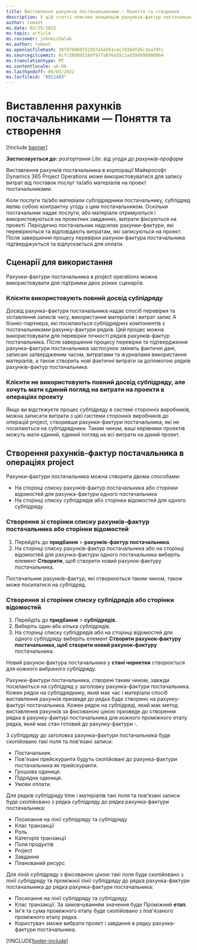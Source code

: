 ```yaml
---
title: Виставлення рахунків постачальниками — Поняття та створення
description: У цій статті описано концепцію рахунків-фактур постачальника, сценаріїв для використання та створення рахунків-фактур постачальника в корпорації Майкрософт Dynamics 365 Project Operations.
author: rumant
ms.date: 03/25/2022
ms.topic: article
ms.reviewer: johnmichalak
ms.author: rumant
ms.openlocfilehash: 38f0760697522b7a5e561cec7d38dfd5c3eaf9fc
ms.sourcegitcommit: 6cfc50d89528df977a8f6a55c1ad39d99800d9b4
ms.translationtype: MT
ms.contentlocale: uk-UA
ms.lasthandoff: 06/03/2022
ms.locfileid: "8911483"
---
```

# <a name="vendor-invoicing---concept-and-creation"></a>Виставлення рахунків постачальниками — Поняття та створення

[!include [banner](../../includes/dataverse-preview.md)]

_**Застосовується до:** розгортання Lite: від угоди до рахунків-проформ_

Виставлення рахунків постачальника в корпорації Майкрософт Dynamics 365 Project Operations може використовуватися для запису витрат від поставок послуг та/або матеріалів на проект постачальниками.

Коли послуги та/або матеріали субпідрядники постачальнику, субпідряд являє собою контрактну угоду з цим постачальником. Оскільки постачальник надає послуги, або матеріали отримуються і використовуються на проектних завданнях, витрати фіксуються на проекті. Періодично постачальник надсилає рахунки-фактури, які перевіряються та відповідають витратам, які записуються на проект. Після завершення процесу перевірки рахунок-фактура постачальника підтверджується та відпускається для оплати.

## <a name="scenarios-for-use"></a>Сценарії для використання

Рахунки-фактури постачальника в project operations можна використовувати для підтримки двох різних сценаріїв.

### <a name="customers-use-the-full-subcontracting-experiences"></a>Клієнти використовують повний досвід субпідряду

Досвід рахунка-фактури постачальника надає спосіб перевірки та зіставлення записів часу, використання матеріалів і витрат запис А бізнес-партнера, які посилаються субпідрядних компонентів з постачальниками рахунку-фактури рядків. Цей процес можна використовувати для перевірки точності рядків рахунків-фактур постачальника. Після завершення процесу перевірки та підтвердження рахунка-фактури постачальника застосунок змінить фактичні дані, записані затвердженим часом, витратами та журналами використання матеріалів, а також створить нові фактичні витрати за допомогою рядків рахунків-фактур постачальника.

### <a name="customers-dont-use-the-full-subcontracting-experiences-but-want-to-have-a-unified-view-of-costs-on-projects-in-project-operations"></a>Клієнти не використовують повний досвід субпідряду, але хочуть мати єдиний погляд на витрати на проекти в операціях проекту

Якщо ви відстежуєте процес субпідряду в системі сторонніх виробників, можна записати витрати з цієї системи сторонніх виробників до операцій project, створивши рахунки-фактури постачальника, які не посилаються на субпідрядники. Таким чином, ваші керівники проектів можуть мати єдиний, єдиний погляд на всі витрати на даний проект.

## <a name="creation-of-vendor-invoices-in-project-operations"></a>Створення рахунків-фактур постачальника в операціях project

Рахунки-фактури постачальника можна створити двома способами:

- На сторінці списку рахунків-фактур постачальника або сторінки відомостей для рахунка-фактури одного постачальника
- На сторінці списку субпідрядів або сторінки відомостей для одного субпідряду

### <a name="creation-from-the-vendor-invoice-list-page-or-details-page"></a>Створення зі сторінки списку рахунків-фактур постачальника або сторінки відомостей

1. Перейдіть до **придбання** \> **рахунків-фактур постачальника**.
2. На сторінці списку рахунків-фактур постачальника або на сторінці відомостей для рахунка-фактури одного постачальника виберіть елемент **Створити**, щоб створити новий рахунок-фактуру постачальника.

Постачальник рахунків-фактур, які створюються таким чином, також може посилатися на субпідряд.

### <a name="creation-from-the-subcontract-list-page-or-details-page"></a>Створення зі сторінки списку субпідрядів або сторінки відомостей

1. Перейдіть до **придбання** \> **субпідрядів.**
2. Виберіть один або кілька субпідрядів.
3. На сторінці списку субпідрядів або на сторінці відомостей для одного субпідряду виберіть елемент **Створити рахунок-фактуру постачальника, щоб створити новий рахунок-фактуру** постачальника.

Новий рахунок-фактура постачальника у **стані чернетки** створюється для кожного вибраного субпідряду.

Рахунки-фактури постачальника, створені таким чином, завжди посилаються на субпідряд у заголовку рахунка-фактури постачальника. Кожен рядок на субпідряднику, який має час і матеріали спосіб виставлення рахунків призведе до рядка буде створено на рахунку-фактурі постачальника. Кожен рядок на субпідряді, який має метод виставлення рахунків за фіксованою ціною призведе до створення рядка в рахунку-фактурі постачальника для кожного проміжного етапу рядка, який має стан готовий до рахунку-фактури **·**.

З субпідряду до заголовка рахунка-фактури постачальника буде скопійовано такі поля та пов'язані записи:

- Постачальник.
- Пов'язані прейскуранти будуть скопійовані до рахунка-фактури постачальника як прейскуранти.
- Грошова одиниця.
- Підрядна одиниця.
- Умови оплати.

Для рядків субпідряду time і матеріалів такі поля та пов'язані записи буде скопійовано з рядка субпідряду до рядка рахунка-фактури постачальника:

- Посилання на лінії субпідряду та субпідряду
- Клас транзакції
- Роль
- Категорія транзакції
- Поля продуктів
- Project
- Завдання
- Планований ресурс

Для ліній субпідряду з фіксованою ціною такі поля буде скопійовано з лінії субпідряду та проміжної лінії субпідряду до рядка рахунка-фактури постачальника до рядка рахунка-фактури постачальника:

- Посилання на лінії субпідряду та субпідряду.
- Клас транзакції. За замовчуванням значення буде Проміжний **етап**.
- Ім'я та сума проміжного етапу буде скопійовано з пов'язаного проміжного етапу рядка.
- Користувач зможе вибрати проект і завдання в рядку рахунка-фактури постачальника.

[!INCLUDE[footer-include](../../includes/footer-banner.md)]
